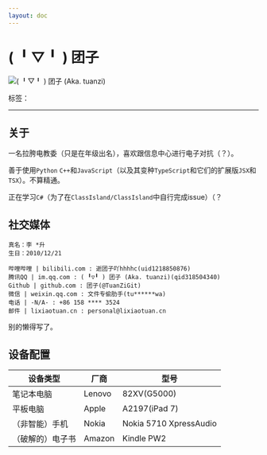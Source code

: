 ```yaml
---
layout: doc
---
```


# ( ╹▽╹ ) 团子

![( ╹▽╹ ) 团子 (Aka. tuanzi)](http://q.qlogo.cn/headimg_dl?dst_uin=318504340&spec=640&img_type=jpg)


标签：<Badge type="warning" text="MC腐竹"/> <Badge type="warning" text="初中牲"/> <Badge type="warning" text="音游人"/> <Badge type="warning" text="原批"/>

---

## 关于

一名拉胯电教委（只是在年级出名），喜欢跟信息中心进行电子对抗（？）。

善于使用`Python` `C++`和`JavaScript`（以及其变种`TypeScript`和它们的扩展版`JSX`和`TSX`）。不算精通。

正在学习`C#`（为了在`ClassIsland/ClassIsland`中自行完成issue）（？

## 社交媒体

```
真名：李 *升
生日：2010/12/21
```

```
哔哩哔哩 | bilibili.com : 逝团子吖hhhhc(uid1218850876)
腾讯QQ | im.qq.com : ( ╹▽╹ ) 团子 (Aka. tuanzi)(qid318504340)
Github | github.com : 团子(@TuanZiGit)
微信 | weixin.qq.com : 文件专偷肋手(tu******wa)
电话 | -N/A- : +86 158 **** 3524
邮件 | lixiaotuan.cn : personal@lixiaotuan.cn
```

别的懒得写了。

## 设备配置

| 设备类型 | 厂商 | 型号 |
| ----- | ----- | ----- |
| 笔记本电脑 | Lenovo | 82XV(G5000) |
| 平板电脑 | Apple | A2197(iPad 7) |
| （非智能）手机 | Nokia | Nokia 5710 XpressAudio |
| （破解的）电子书 | Amazon | Kindle PW2 |
